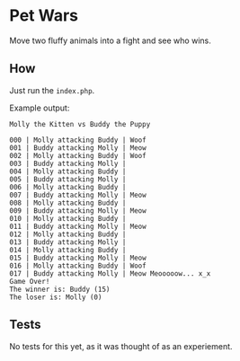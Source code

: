 # Pet Wars

Move two fluffy animals into a fight and see who wins.

## How

Just run the `index.php`.


Example output:

````
Molly the Kitten vs Buddy the Puppy

000 | Molly attacking Buddy | Woof
001 | Buddy attacking Molly | Meow
002 | Molly attacking Buddy | Woof
003 | Buddy attacking Molly |
004 | Molly attacking Buddy |
005 | Buddy attacking Molly |
006 | Molly attacking Buddy |
007 | Buddy attacking Molly | Meow
008 | Molly attacking Buddy |
009 | Buddy attacking Molly | Meow
010 | Molly attacking Buddy |
011 | Buddy attacking Molly | Meow
012 | Molly attacking Buddy |
013 | Buddy attacking Molly |
014 | Molly attacking Buddy |
015 | Buddy attacking Molly | Meow
016 | Molly attacking Buddy | Woof
017 | Buddy attacking Molly | Meow Meooooow... x_x
Game Over!
The winner is: Buddy (15)
The loser is: Molly (0)
````


## Tests

No tests for this yet, as it was thought of as an experiement.
